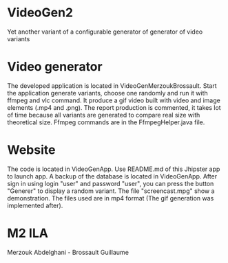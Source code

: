 # VideoGen2
Yet another variant of a configurable generator of generator of video variants

# Video generator
The developed application is located in VideoGenMerzoukBrossault.
Start the application generate variants, choose one randomly and run it with ffmpeg and vlc command.
It produce a gif video built with video and image elements (.mp4 and .png).
The report production is commented, it takes lot of time because all variants are generated to compare real size with theoretical size.
Ffmpeg commands are in the FfmpegHelper.java file.

# Website
The code is located in VideoGenApp.
Use README.md of this Jhipster app to launch app. A backup of the database is located in VideoGenApp.
After sign in using login "user" and password "user", you can press the button "Generer" to display a random variant.
The file "screencast.mpg" show a demonstration. The files used are in mp4 format (The gif generation was implemented after).


# M2 ILA
Merzouk Abdelghani - Brossault Guillaume
